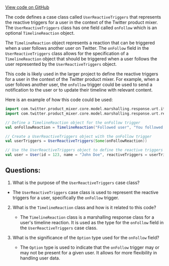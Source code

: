 [View code on GitHub](https://github.com/misbahsy/the-algorithm/product-mixer/core/src/main/scala/com/twitter/product_mixer/core/model/marshalling/response/urt/item/user/UserReactiveTriggers.scala)

The code defines a case class called `UserReactiveTriggers` that represents the reactive triggers for a user in the context of the Twitter product mixer. The `UserReactiveTriggers` class has one field called `onFollow` which is an optional `TimelineReaction` object. 

The `TimelineReaction` object represents a reaction that can be triggered when a user follows another user on Twitter. The `onFollow` field in the `UserReactiveTriggers` class allows for the specification of a `TimelineReaction` object that should be triggered when a user follows the user represented by the `UserReactiveTriggers` object.

This code is likely used in the larger project to define the reactive triggers for a user in the context of the Twitter product mixer. For example, when a user follows another user, the `onFollow` trigger could be used to send a notification to the user or to update their timeline with relevant content.

Here is an example of how this code could be used:

```scala
import com.twitter.product_mixer.core.model.marshalling.response.urt.item.user.UserReactiveTriggers
import com.twitter.product_mixer.core.model.marshalling.response.urt.reaction.TimelineReaction

// Define a TimelineReaction object for the onFollow trigger
val onFollowReaction = TimelineReaction("Followed user", "You followed a new user")

// Create a UserReactiveTriggers object with the onFollow trigger
val userTriggers = UserReactiveTriggers(Some(onFollowReaction))

// Use the UserReactiveTriggers object to define the reactive triggers for a user
val user = User(id = 123, name = "John Doe", reactiveTriggers = userTriggers)
```
## Questions: 
 1. What is the purpose of the `UserReactiveTriggers` case class?
   - The `UserReactiveTriggers` case class is used to represent the reactive triggers for a user, specifically the `onFollow` trigger.

2. What is the `TimelineReaction` class and how is it related to this code?
   - The `TimelineReaction` class is a marshalling response class for a user's timeline reaction. It is used as the type for the `onFollow` field in the `UserReactiveTriggers` case class.

3. What is the significance of the `Option` type used for the `onFollow` field?
   - The `Option` type is used to indicate that the `onFollow` trigger may or may not be present for a given user. It allows for more flexibility in handling user data.